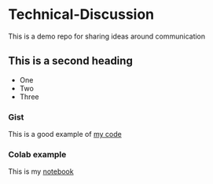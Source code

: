 # Technical-Discussion
This is a demo repo for sharing ideas around communication


## This is a second heading

* One
* Two
* Three
  
### Gist
This is a good example of [my code](https://gist.github.com/NtemenaKapula/b054dec1edeb16c5abec1d4e1b889c91)

### Colab example

This is my [notebook]()
